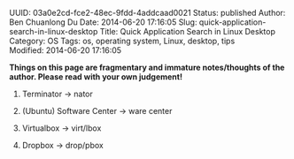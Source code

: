 UUID: 03a0e2cd-fce2-48ec-9fdd-4addcaad0021
Status: published
Author: Ben Chuanlong Du
Date: 2014-06-20 17:16:05
Slug: quick-application-search-in-linux-desktop
Title: Quick Application Search in Linux Desktop
Category: OS
Tags: os, operating system, Linux, desktop, tips    
Modified: 2014-06-20 17:16:05

**Things on this page are fragmentary and immature notes/thoughts of the author. Please read with your own judgement!**
 


1. Terminator -> nator

2. (Ubuntu) Software Center -> ware center

3. Virtualbox -> virt/lbox

4. Dropbox -> drop/pbox
